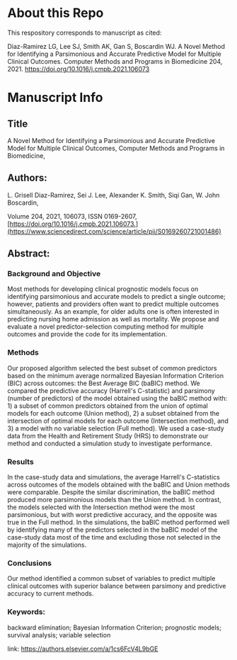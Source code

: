# About this Repo
This respository corresponds to manuscript as cited:

Diaz-Ramirez LG, Lee SJ, Smith AK, Gan S, Boscardin WJ. A Novel Method for Identifying a Parsimonious and Accurate Predictive Model for Multiple Clinical Outcomes. Computer Methods and Programs in Biomedicine 204, 2021. https://doi.org/10.1016/j.cmpb.2021.106073  

# Manuscript Info
## Title
A Novel Method for Identifying a Parsimonious and Accurate Predictive Model for Multiple Clinical Outcomes,
Computer Methods and Programs in Biomedicine,

## Authors: 
L. Grisell Diaz-Ramirez, Sei J. Lee, Alexander K. Smith, Siqi Gan, W. John Boscardin,

Volume 204,
2021,
106073,
ISSN 0169-2607,
[https://doi.org/10.1016/j.cmpb.2021.106073.](https://www.sciencedirect.com/science/article/pii/S0169260721001486)

## Abstract: 

### Background and Objective
Most methods for developing clinical prognostic models focus on identifying parsimonious and accurate models to predict a single outcome; however, patients and providers often want to predict multiple outcomes simultaneously. As an example, for older adults one is often interested in predicting nursing home admission as well as mortality. We propose and evaluate a novel predictor-selection computing method for multiple outcomes and provide the code for its implementation.

### Methods
Our proposed algorithm selected the best subset of common predictors based on the minimum average normalized Bayesian Information Criterion (BIC) across outcomes: the Best Average BIC (baBIC) method. We compared the predictive accuracy (Harrell's C-statistic) and parsimony (number of predictors) of the model obtained using the baBIC method with: 1) a subset of common predictors obtained from the union of optimal models for each outcome (Union method), 2) a subset obtained from the intersection of optimal models for each outcome (Intersection method), and 3) a model with no variable selection (Full method). We used a case-study data from the Health and Retirement Study (HRS) to demonstrate our method and conducted a simulation study to investigate performance.

### Results
In the case-study data and simulations, the average Harrell's C-statistics across outcomes of the models obtained with the baBIC and Union methods were comparable. Despite the similar discrimination, the baBIC method produced more parsimonious models than the Union method. In contrast, the models selected with the Intersection method were the most parsimonious, but with worst predictive accuracy, and the opposite was true in the Full method. In the simulations, the baBIC method performed well by identifying many of the predictors selected in the baBIC model of the case-study data most of the time and excluding those not selected in the majority of the simulations.

### Conclusions

Our method identified a common subset of variables to predict multiple clinical outcomes with superior balance between parsimony and predictive accuracy to current methods.

### Keywords: 
backward elimination; Bayesian Information Criterion; prognostic models; survival analysis; variable selection

link: https://authors.elsevier.com/a/1cs6FcV4L9bGE
